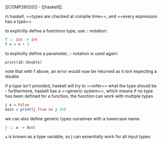 [[COMP26020]] - [[haskell]]

in haskell, ==types are checked at compile time==, and ==every expression has a type==

to explicitly define a functions type, use :: notation:
```Haskell
f :: Int -> Int
f x = x + 3
```

to explicitly define a parameter, :: notation is used again:
```
print(10::Double)
```
note that with f above, an error would now be returned as it isnt expecting a double

if a type isn't provided, haskell will try to ==infer== what the type should be - furthermore, haskell has a ==generic system==, which means if no type has been defined for a function, the function can work with multiple types
```Haskell
j x = False
main = print(j True && j 10)
```

we can also define generic types ourselves with a lowercase name:
```Haskell
j :: a -> Bool
```
`a` is known as a type variable, so j can essentially work for all input types